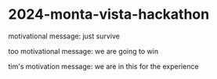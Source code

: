 # 2024-monta-vista-hackathon

motivational message: just survive

too motivational message: we are going to win

tim's motivation message: we are in this for the experience